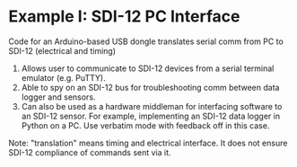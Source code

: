 # Example I:  SDI-12 PC Interface<!--! {#example_i_page} -->

Code for an Arduino-based USB dongle translates serial comm from PC to SDI-12 (electrical and timing)

1. Allows user to communicate to SDI-12 devices from a serial terminal emulator (e.g. PuTTY).
2. Able to spy on an SDI-12 bus for troubleshooting comm between data logger and sensors.
3. Can also be used as a hardware middleman for interfacing software to an SDI-12 sensor.  For example, implementing an SDI-12 data logger in Python on a PC.  Use verbatim mode with feedback off in this case.

Note: "translation" means timing and electrical interface.  It does not ensure SDI-12 compliance of commands sent via it.

<!--! @section i_SDI-12_interface_pio PlatformIO Configuration -->

<!--! @include{lineno} i_SDI-12_interface/platformio.ini -->

<!--! @section i_SDI-12_interface_code The Complete Example -->
